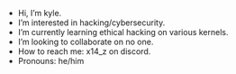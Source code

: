 -  Hi, I’m kyle.
-  I’m interested in hacking/cybersecurity.
-  I’m currently learning ethical hacking on various kernels.
-  I’m looking to collaborate on no one.
-  How to reach me: x14_z on discord.
-  Pronouns: he/him
